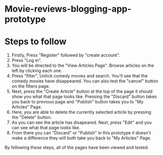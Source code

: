 # Movie-reviews-blogging-app-prototype

# Steps to follow
1. Firstly, Press "Register" followed by "create account".
2. Press "Log in".
3. You will be directed to the "View Articles Page". Browse articles on the left by clicking each one.
4. Press "filter", Untick comedy movies and search. You'll see that the comedy movies have disappeared. You can also test the "cancel" button on the filters page.
5. Next, press the "Create Article" button at the top of the page it should show you what that page looks like. Pressing the "Discard" button takes you back to previous page and "Publish" button takes you to "My Articles" Page.
6. Here, you are able to delete the currently selected article by pressing the "Delete" button.
7. As you can see the article has disapeared. Next, press "Edit" and you can see what that page looks like.
8. From there you can "Discard" or "Publish" in this prototype it doesn't make a difference they will both take you back to "My Articles" Page.

By following these steps, all of the pages have been viewed and tested.
